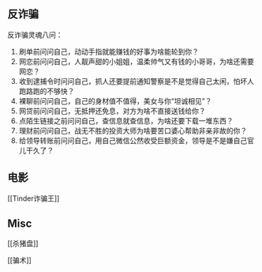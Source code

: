 



## 反诈骗

反诈骗灵魂八问：
1. 刷单前问问自己，动动手指就能赚钱的好事为啥能轮到你？
2. 网恋前问问自己，人靓声甜的小姐姐，温柔帅气又有钱的小哥哥，为啥还需要网恋？
3. 收到逮捕令时问问自己，抓人还要提前通知警察是不是觉得自己太闲，怕坏人跑路跑的不够快？
4. 裸聊前问问自己，自己的身材值不值得，美女与你“坦诚相见”？
5. 网贷前问问自己，无抵押还免息，对方为啥不直接送钱给你？
6. 点陌生链接之前问问自己，查信息就查信息，为啥还要下载一堆东西？
7. 理财前问问自己，战无不胜的投资大师为啥要苦口婆心帮助非亲非故的你？
8. 给领导转账前问问自己，用自己微信公然收受巨额资金，领导是不是嫌自己官儿干久了？

## 电影

[[Tinder诈骗王]]

## Misc

[[杀猪盘]]

[[骗术]]



